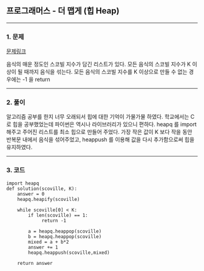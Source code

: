 ## 프로그래머스 - 더 맵게 (힙 Heap)

---

### 1\. 문제

[문제링크](https://programmers.co.kr/learn/courses/30/lessons/42626)


음식의 매운 정도인 스코빌 지수가 담긴 리스트가 있다. 모든 음식의 스코빌 지수가 K 이상이 될 때까지 음식을 섞는다. 모든 음식의 스코빌 지수를 K 이상으로 만들 수 없는 경우에는 -1 을 return

---

### 2\. 풀이

알고리즘 공부를 한지 너무 오래되서 힙에 대한 기억이 가물가물 하였다. 학교에서는 C 로 힙을 공부했었는데 파이썬은 역시나 라이브러리가 있으니 편하다. heapq 를 import 해주고 주어진 리스트를 최소 힙으로 만들어 주었다. 가장 작은 값이 K 보다 작을 동안 반복문 내에서 음식을 섞어주었고, heappush 를 이용해 값을 다시 추가함으로써 힙을 유지하였다.

---

### 3\. 코드

```
import heapq
def solution(scoville, K):
    answer = 0
    heapq.heapify(scoville)

    while scoville[0] < K:
        if len(scoville) == 1:
             return -1

        a = heapq.heappop(scoville)
        b = heapq.heappop(scoville)
        mixed = a + b*2
        answer += 1
        heapq.heappush(scoville,mixed)

    return answer
```
